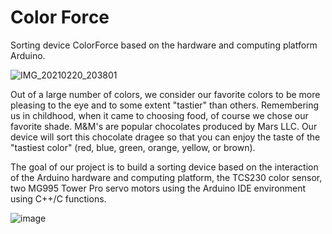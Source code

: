 # Color Forсe
Sorting device ColorForce based on the hardware and computing platform Arduino.

![IMG_20210220_203801](https://user-images.githubusercontent.com/82716260/189418528-f475b217-5773-4537-b9f3-107d666d276e.jpg)

Out of a large number of colors, we consider our favorite colors to be more pleasing to the eye and to some extent "tastier" than others. Remembering us in childhood, when it came to choosing food, of course we chose our favorite shade. M&M's are popular chocolates produced by Mars LLC. Our device will sort this chocolate dragee so that you can enjoy the taste of the "tastiest color" (red, blue, green, orange, yellow, or brown).



The goal of our project is to build a sorting device based on the interaction of the Arduino hardware and computing platform, the TCS230 color sensor, two MG995 Tower Pro servo motors using the Arduino IDE environment using C++/C functions.

![image](https://user-images.githubusercontent.com/82716260/189419034-a3cb2f75-0f14-4fbd-a833-26aee5cae31a.png)
